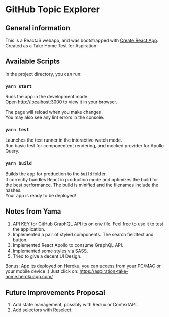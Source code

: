 # GitHub Topic Explorer

## General information

This is a ReactJS webapp, and was bootstrapped with [Create React App](https://github.com/facebook/create-react-app).
Created as a Take Home Test for Aspiration

## Available Scripts

In the project directory, you can run:

### `yarn start`

Runs the app in the development mode.\
Open [http://localhost:3000](http://localhost:3000) to view it in your browser.

The page will reload when you make changes.\
You may also see any lint errors in the console.

### `yarn test`

Launches the test runner in the interactive watch mode.\
Run basic test for componentent rendering, and mocked provider for Apollo Query.

### `yarn build`

Builds the app for production to the `build` folder.\
It correctly bundles React in production mode and optimizes the build for the best performance.
The build is minified and the filenames include the hashes.\
Your app is ready to be deployed!

## Notes from Yama

1. API KEY for GitHub GraphQL API its on env file. Feel free to use it to test the application.
2. Implemented a pair of styled components. The search fieldtext and button.
3. Implemented React Apollo to consume GraphQL API.
4. Implemented some styles via SASS.
5. Tried to give a decent UI Design.

Bonus:
App its deployed on Heroku, you can access from your PC/MAC or your mobile device ;)
Just click on: https://aspiration-take-home.herokuapp.com/

## Future Improvements Proposal

1. Add state management, possibly with Redux or ContextAPI.
2. Add selectors with Reselect.

